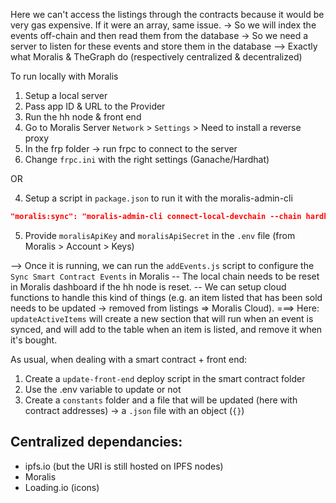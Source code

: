 Here we can't access the listings through the contracts because it would be very gas expensive. If it were an array, same issue.
-> So we will index the events off-chain and then read them from the database
-> So we need a server to listen for these events and store them in the database
--> Exactly what Moralis & TheGraph do (respectively centralized & decentralized)

To run locally with Moralis

1. Setup a local server
2. Pass app ID & URL to the Provider
3. Run the hh node & front end
4. Go to Moralis Server `Network` > `Settings` > Need to install a reverse proxy
5. In the frp folder -> run frpc to connect to the server
6. Change `frpc.ini` with the right settings (Ganache/Hardhat)

OR

4. Setup a script in `package.json` to run it with the moralis-admin-cli

```json
"moralis:sync": "moralis-admin-cli connect-local-devchain --chain hardhat --moralisSubdomain xxx.usemoralis.com --frpcPath ./frp/frpc"
```

5. Provide `moralisApiKey` and `moralisApiSecret` in the `.env` file (from Moralis > Account > Keys)

--> Once it is running, we can run the `addEvents.js` script to configure the `Sync Smart Contract Events` in Moralis
-- The local chain needs to be reset in Moralis dashboard if the hh node is reset.
-- We can setup cloud functions to handle this kind of things (e.g. an item listed that has been sold needs to be updated -> removed from listings => Moralis Cloud).
===> Here: `updateActiveItems` will create a new section that will run when an event is synced, and will add to the table when an item is listed, and remove it when it's bought.

As usual, when dealing with a smart contract + front end:

1. Create a `update-front-end` deploy script in the smart contract folder
2. Use the .env variable to update or not
3. Create a `constants` folder and a file that will be updated (here with contract addresses) -> a `.json` file with an object (`{}`)

## Centralized dependancies:

- ipfs.io (but the URI is still hosted on IPFS nodes)
- Moralis
- Loading.io (icons)
